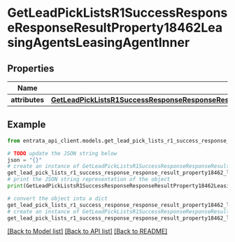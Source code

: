 # GetLeadPickListsR1SuccessResponseResponseResultProperty18462LeasingAgentsLeasingAgentInner


## Properties

Name | Type | Description | Notes
------------ | ------------- | ------------- | -------------
**attributes** | [**GetLeadPickListsR1SuccessResponseResponseResultProperty18462LeasingAgentsLeasingAgentInnerAttributes**](GetLeadPickListsR1SuccessResponseResponseResultProperty18462LeasingAgentsLeasingAgentInnerAttributes.md) |  | [optional] 

## Example

```python
from entrata_api_client.models.get_lead_pick_lists_r1_success_response_response_result_property18462_leasing_agents_leasing_agent_inner import GetLeadPickListsR1SuccessResponseResponseResultProperty18462LeasingAgentsLeasingAgentInner

# TODO update the JSON string below
json = "{}"
# create an instance of GetLeadPickListsR1SuccessResponseResponseResultProperty18462LeasingAgentsLeasingAgentInner from a JSON string
get_lead_pick_lists_r1_success_response_response_result_property18462_leasing_agents_leasing_agent_inner_instance = GetLeadPickListsR1SuccessResponseResponseResultProperty18462LeasingAgentsLeasingAgentInner.from_json(json)
# print the JSON string representation of the object
print(GetLeadPickListsR1SuccessResponseResponseResultProperty18462LeasingAgentsLeasingAgentInner.to_json())

# convert the object into a dict
get_lead_pick_lists_r1_success_response_response_result_property18462_leasing_agents_leasing_agent_inner_dict = get_lead_pick_lists_r1_success_response_response_result_property18462_leasing_agents_leasing_agent_inner_instance.to_dict()
# create an instance of GetLeadPickListsR1SuccessResponseResponseResultProperty18462LeasingAgentsLeasingAgentInner from a dict
get_lead_pick_lists_r1_success_response_response_result_property18462_leasing_agents_leasing_agent_inner_from_dict = GetLeadPickListsR1SuccessResponseResponseResultProperty18462LeasingAgentsLeasingAgentInner.from_dict(get_lead_pick_lists_r1_success_response_response_result_property18462_leasing_agents_leasing_agent_inner_dict)
```
[[Back to Model list]](../README.md#documentation-for-models) [[Back to API list]](../README.md#documentation-for-api-endpoints) [[Back to README]](../README.md)


